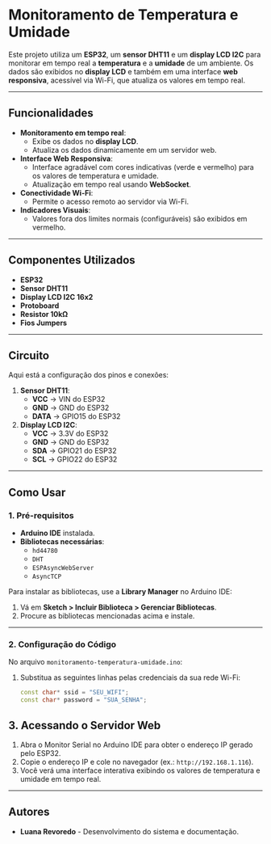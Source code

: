 # Monitoramento de Temperatura e Umidade

Este projeto utiliza um **ESP32**, um **sensor DHT11** e um **display LCD I2C** para monitorar em tempo real a **temperatura** e a **umidade** de um ambiente. Os dados são exibidos no **display LCD** e também em uma interface **web responsiva**, acessível via Wi-Fi, que atualiza os valores em tempo real.


---

## Funcionalidades
- **Monitoramento em tempo real**:
  - Exibe os dados no **display LCD**.
  - Atualiza os dados dinamicamente em um servidor web.
- **Interface Web Responsiva**:
  - Interface agradável com cores indicativas (verde e vermelho) para os valores de temperatura e umidade.
  - Atualização em tempo real usando **WebSocket**.
- **Conectividade Wi-Fi**:
  - Permite o acesso remoto ao servidor via Wi-Fi.
- **Indicadores Visuais**:
  - Valores fora dos limites normais (configuráveis) são exibidos em vermelho.

---

## Componentes Utilizados
- **ESP32**
- **Sensor DHT11**
- **Display LCD I2C 16x2**
- **Protoboard**
- **Resistor 10kΩ**
- **Fios Jumpers**

---

## Circuito
Aqui está a configuração dos pinos e conexões:
1. **Sensor DHT11**:
   - **VCC** → VIN do ESP32
   - **GND** → GND do ESP32
   - **DATA** → GPIO15 do ESP32
2. **Display LCD I2C**:
   - **VCC** → 3.3V do ESP32
   - **GND** → GND do ESP32
   - **SDA** → GPIO21 do ESP32
   - **SCL** → GPIO22 do ESP32

---

## Como Usar

### 1. Pré-requisitos
- **Arduino IDE** instalada.
- **Bibliotecas necessárias**:
  - `hd44780`
  - `DHT`
  - `ESPAsyncWebServer`
  - `AsyncTCP`

Para instalar as bibliotecas, use a **Library Manager** no Arduino IDE:
1. Vá em **Sketch > Incluir Biblioteca > Gerenciar Bibliotecas**.
2. Procure as bibliotecas mencionadas acima e instale.

---

### 2. Configuração do Código
No arquivo `monitoramento-temperatura-umidade.ino`:
1. Substitua as seguintes linhas pelas credenciais da sua rede Wi-Fi:
   ```cpp
   const char* ssid = "SEU_WIFI";
   const char* password = "SUA_SENHA";

## 3. Acessando o Servidor Web
1. Abra o Monitor Serial no Arduino IDE para obter o endereço IP gerado pelo ESP32.
2. Copie o endereço IP e cole no navegador (ex.: `http://192.168.1.116`).
3. Você verá uma interface interativa exibindo os valores de temperatura e umidade em tempo real.

--- 

## Autores

- **Luana Revoredo** - Desenvolvimento do sistema e documentação.


